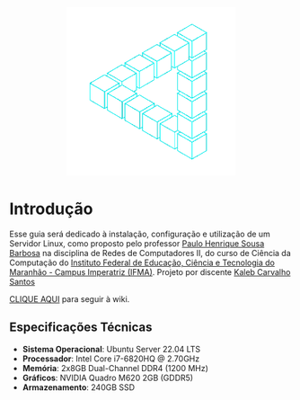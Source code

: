 <p align="center">
  <img width="300" height="300" src="https://github.com/kalebC/Servidor-Linux/blob/main/images/triangle.gif">
</p>

# Introdução
Esse guia será dedicado à instalação, configuração e utilização de um Servidor Linux, como proposto pelo professor [Paulo Henrique Sousa Barbosa](https://github.com/agenteph) na disciplina de Redes de Computadores II, do curso de Ciência da Computação do [Instituto Federal de Educação, Ciência e Tecnologia do Maranhão - Campus Imperatriz (IFMA)](https://imperatriz.ifma.edu.br/). Projeto por discente [Kaleb Carvalho Santos]()

[CLIQUE AQUI](https://github.com/kalebC/Servidor-Linux/wiki) para seguir à wiki.

## Especificações Técnicas
* **Sistema Operacional**: Ubuntu Server 22.04 LTS
* **Processador**: Intel Core i7-6820HQ @ 2.70GHz
* **Memória**: 2x8GB Dual-Channel DDR4 (1200 MHz)
* **Gráficos**: NVIDIA Quadro M620 2GB (GDDR5)
* **Armazenamento**: 240GB SSD
